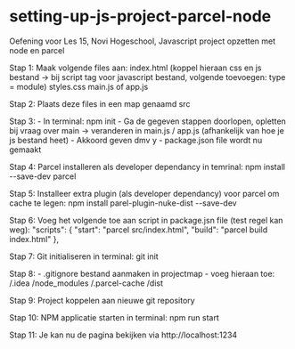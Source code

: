 # setting-up-js-project-parcel-node
Oefening voor Les 15, Novi Hogeschool, Javascript project opzetten met node en parcel

Stap 1: Maak volgende files aan:
index.html (koppel hieraan css en js bestand -> bij script tag voor javascript bestand, volgende toevoegen: type = module)
styles.css
main.js of app.js

Stap 2: Plaats deze files in een map genaamd src

Stap 3:   - In terminal: npm init
          - Ga de gegeven stappen doorlopen, opletten bij vraag over main -> veranderen in main.js / app.js (afhankelijk van hoe je js bestand heet)
          - Akkoord geven dmv y
          - package.json file wordt nu gemaakt
          
Stap 4: Parcel installeren als developer dependancy in temrinal: npm install --save-dev parcel

Stap 5: Installeer extra plugin (als developer dependancy) voor parcel om cache te legen: npm install parel-plugin-nuke-dist --save-dev

Stap 6: Voeg het volgende toe aan script in package.jsn file (test regel kan weg):
"scripts": {
  "start": "parcel src/index.html",
  "build": "parcel build index.html"
},

Stap 7: Git initialiseren in terminal: git init

Stap 8:   - .gitignore bestand aanmaken in projectmap
          - voeg hieraan toe:
          /.idea
          /node_modules
          /.parcel-cache
          /dist

Stap 9: Project koppelen aan nieuwe git repository
          
Stap 10: NPM applicatie starten in terminal: npm run start

Stap 11: Je kan nu de pagina bekijken via http://localhost:1234
